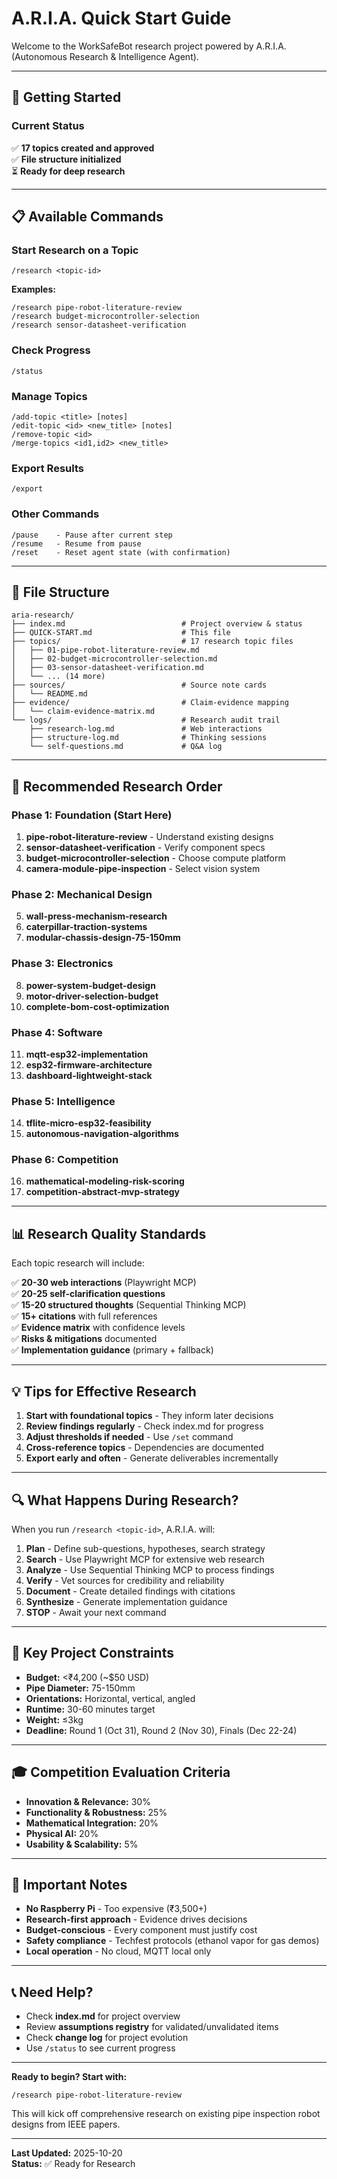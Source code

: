 # A.R.I.A. Quick Start Guide

Welcome to the WorkSafeBot research project powered by A.R.I.A. (Autonomous Research & Intelligence Agent).

---

## 🚀 Getting Started

### Current Status
✅ **17 topics created and approved**  
✅ **File structure initialized**  
⏳ **Ready for deep research**

---

## 📋 Available Commands

### Start Research on a Topic
```
/research <topic-id>
```

**Examples:**
```
/research pipe-robot-literature-review
/research budget-microcontroller-selection
/research sensor-datasheet-verification
```

### Check Progress
```
/status
```

### Manage Topics
```
/add-topic <title> [notes]
/edit-topic <id> <new_title> [notes]
/remove-topic <id>
/merge-topics <id1,id2> <new_title>
```

### Export Results
```
/export
```

### Other Commands
```
/pause    - Pause after current step
/resume   - Resume from pause
/reset    - Reset agent state (with confirmation)
```

---

## 📁 File Structure

```
aria-research/
├── index.md                          # Project overview & status
├── QUICK-START.md                    # This file
├── topics/                           # 17 research topic files
│   ├── 01-pipe-robot-literature-review.md
│   ├── 02-budget-microcontroller-selection.md
│   ├── 03-sensor-datasheet-verification.md
│   └── ... (14 more)
├── sources/                          # Source note cards
│   └── README.md
├── evidence/                         # Claim-evidence mapping
│   └── claim-evidence-matrix.md
└── logs/                             # Research audit trail
    ├── research-log.md               # Web interactions
    ├── structure-log.md              # Thinking sessions
    └── self-questions.md             # Q&A log
```

---

## 🎯 Recommended Research Order

### Phase 1: Foundation (Start Here)
1. **pipe-robot-literature-review** - Understand existing designs
2. **sensor-datasheet-verification** - Verify component specs
3. **budget-microcontroller-selection** - Choose compute platform
4. **camera-module-pipe-inspection** - Select vision system

### Phase 2: Mechanical Design
5. **wall-press-mechanism-research**
6. **caterpillar-traction-systems**
7. **modular-chassis-design-75-150mm**

### Phase 3: Electronics
8. **power-system-budget-design**
9. **motor-driver-selection-budget**
10. **complete-bom-cost-optimization**

### Phase 4: Software
11. **mqtt-esp32-implementation**
12. **esp32-firmware-architecture**
13. **dashboard-lightweight-stack**

### Phase 5: Intelligence
14. **tflite-micro-esp32-feasibility**
15. **autonomous-navigation-algorithms**

### Phase 6: Competition
16. **mathematical-modeling-risk-scoring**
17. **competition-abstract-mvp-strategy**

---

## 📊 Research Quality Standards

Each topic research will include:

✅ **20-30 web interactions** (Playwright MCP)  
✅ **20-25 self-clarification questions**  
✅ **15-20 structured thoughts** (Sequential Thinking MCP)  
✅ **15+ citations** with full references  
✅ **Evidence matrix** with confidence levels  
✅ **Risks & mitigations** documented  
✅ **Implementation guidance** (primary + fallback)

---

## 💡 Tips for Effective Research

1. **Start with foundational topics** - They inform later decisions
2. **Review findings regularly** - Check index.md for progress
3. **Adjust thresholds if needed** - Use `/set` command
4. **Cross-reference topics** - Dependencies are documented
5. **Export early and often** - Generate deliverables incrementally

---

## 🔍 What Happens During Research?

When you run `/research <topic-id>`, A.R.I.A. will:

1. **Plan** - Define sub-questions, hypotheses, search strategy
2. **Search** - Use Playwright MCP for extensive web research
3. **Analyze** - Use Sequential Thinking MCP to process findings
4. **Verify** - Vet sources for credibility and reliability
5. **Document** - Create detailed findings with citations
6. **Synthesize** - Generate implementation guidance
7. **STOP** - Await your next command

---

## 📝 Key Project Constraints

- **Budget:** <₹4,200 (~$50 USD)
- **Pipe Diameter:** 75-150mm
- **Orientations:** Horizontal, vertical, angled
- **Runtime:** 30-60 minutes target
- **Weight:** ≤3kg
- **Deadline:** Round 1 (Oct 31), Round 2 (Nov 30), Finals (Dec 22-24)

---

## 🎓 Competition Evaluation Criteria

- **Innovation & Relevance:** 30%
- **Functionality & Robustness:** 25%
- **Mathematical Integration:** 20%
- **Physical AI:** 20%
- **Usability & Scalability:** 5%

---

## 🚨 Important Notes

- **No Raspberry Pi** - Too expensive (₹3,500+)
- **Research-first approach** - Evidence drives decisions
- **Budget-conscious** - Every component must justify cost
- **Safety compliance** - Techfest protocols (ethanol vapor for gas demos)
- **Local operation** - No cloud, MQTT local only

---

## 📞 Need Help?

- Check **index.md** for project overview
- Review **assumptions registry** for validated/unvalidated items
- Check **change log** for project evolution
- Use `/status` to see current progress

---

**Ready to begin? Start with:**
```
/research pipe-robot-literature-review
```

This will kick off comprehensive research on existing pipe inspection robot designs from IEEE papers.

---

**Last Updated:** 2025-10-20  
**Status:** ✅ Ready for Research
